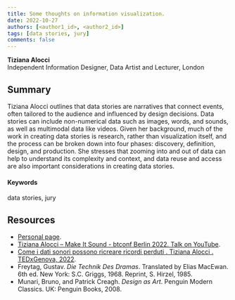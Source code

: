 ```yaml
---
title: Some thoughts on information visualization.
date: 2022-10-27
authors: [<author1_id>, <author2_id>]
tags: [data stories, jury]
comments: false
---
```


**Tiziana Alocci**\
Independent Information Designer, Data Artist and Lecturer, London

## Summary

Tiziana Alocci outlines that data stories are narratives that connect events, often tailored to the audience and influenced by design decisions. Data stories can include non-numerical data such as images, words, and sounds, as well as multimodal data like videos. Given her background, much of the work in creating data stories is research, rather than visualization itself, and the process can be broken down into four phases: discovery, definition, design, and production. She stresses that zooming into and out of data can help to understand its complexity and context, and data reuse and access are also important considerations in creating data stories.

#### Keywords

data stories, jury

## Resources

* [Personal page](https://www.tizianaalocci.com).
* [Tiziana Alocci – Make It Sound - btconf Berlin 2022. Talk on YouTube](https://www.youtube.com/watch?v=OTudia499VU "Tiziana Alocci – Make It Sound - btconf Berlin 2022").
* [Come i dati sonori possono ricreare ricordi perduti . Tiziana Alocci . TEDxGenova, 2022](https://www.youtube.com/watch?v=Sdgpm5U7Hek&ab_channel=TEDxTalks).
* Freytag, Gustav. _Die Technik Des Dramas_. Translated by Elias MacEwan. 6th ed. New York: S.C. Griggs, 1968. Reprint, S. Hirzel, 1985.
* Munari, Bruno, and Patrick Creagh. _Design as Art_. Penguin Modern Classics. UK: Penguin Books, 2008.